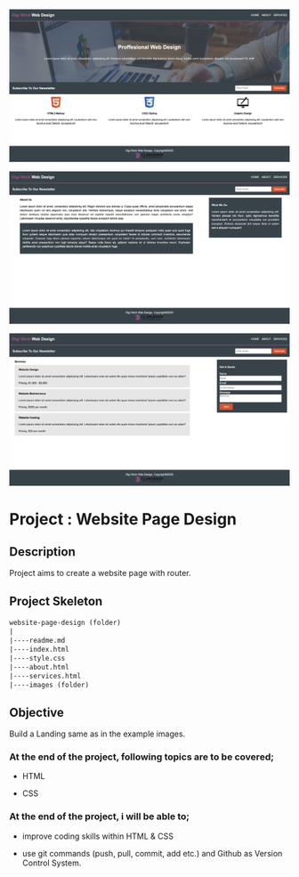 ![Project 006 Snapshot](Project1.png)

![Project 006 Snapshot](Project2.png)

![Project 006 Snapshot](Project3.png)

# Project : Website Page Design

## Description

Project aims to create a website page with router.

## Project Skeleton

```
website-page-design (folder)
|
|----readme.md
|----index.html
|----style.css
|----about.html
|----services.html
|----images (folder)
```

## Objective

Build a Landing same as in the example images.

### At the end of the project, following topics are to be covered;

- HTML

- CSS

### At the end of the project, i will be able to;

- improve coding skills within HTML & CSS

- use git commands (push, pull, commit, add etc.) and Github as Version Control System.

